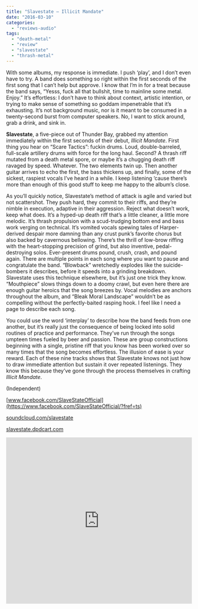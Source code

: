```yaml
---
title: "Slavestate – Illicit Mandate"
date: "2016-03-10"
categories: 
  - "reviews-audio"
tags: 
  - "death-metal"
  - "review"
  - "slavestate"
  - "thrash-metal"
---
```


With some albums, my response is immediate. I push ‘play’, and I don’t even have to try. A band does something so right within the first seconds of the first song that I can’t help but approve. I know that I’m in for a treat because the band says, “Yesss, fuck all that bullshit, time to mainline some metal. Enjoy.” It’s effortless: I don’t have to think about context, artistic intention, or trying to make sense of something so goddam impenetrable that it’s exhausting. It’s not background music, nor is it meant to be consumed in a twenty-second burst from computer speakers. No, I want to stick around, grab a drink, and sink in.

**Slavestate**, a five-piece out of Thunder Bay, grabbed my attention immediately within the first seconds of their debut, _Illicit Mandate_. First thing you hear on “Scare Tactics”: fuckin drums. Loud, double-barreled, full-scale artillery drums with force for the long haul. Second? A thrash riff mutated from a death metal spore, or maybe it’s a chugging death riff ravaged by speed. Whatever. The two elements twin up. Then another guitar arrives to echo the first, the bass thickens up, and finally, some of the sickest, raspiest vocals I’ve heard in a while. I keep listening ‘cause there’s more than enough of this good stuff to keep me happy to the album’s close.

As you’ll quickly notice, Slavestate’s method of attack is agile and varied but not scattershot. They push hard, they commit to their riffs, and they’re nimble in execution, adaptive in their aggression. Reject what doesn’t work, keep what does. It’s a hyped-up death riff that’s a little cleaner, a little more melodic. It’s thrash propulsion with a scud-trudging bottom end and bass work verging on technical. It’s vomited vocals spewing tales of Harper-derived despair more damning than any crust punk’s favorite chorus but also backed by cavernous bellowing. There’s the thrill of low-brow riffing with the heart-stopping precision of grind, but also inventive, pedal-destroying solos. Ever-present drums pound, crush, crash, and pound again. There are multiple points in each song where you want to pause and congratulate the band. “Blowback” wretchedly explodes like the suicide-bombers it describes, before it speeds into a grinding breakdown. Slavestate uses this technique elsewhere, but it’s just one trick they know. “Mouthpiece” slows things down to a doomy crawl, but even here there are enough guitar heroics that the song breezes by. Vocal melodies are anchors throughout the album, and “Bleak Moral Landscape” wouldn’t be as compelling without the perfectly-baited rasping hook. I feel like I need a page to describe each song.

You could use the word ‘interplay’ to describe how the band feeds from one another, but it’s really just the consequence of being locked into solid routines of practice and performance. They’ve run through the songs umpteen times fueled by beer and passion. These are group constructions beginning with a single, pristine riff that you know has been worked over so many times that the song becomes effortless. The illusion of ease is your reward. Each of these nine tracks shows that Slavestate knows not just how to draw immediate attention but sustain it over repeated listenings. They know this because they’ve gone through the process themselves in crafting _Illicit Mandate_.

(Independent)

[www.facebook.com/SlaveStateOfficial](https://www.facebook.com/SlaveStateOfficial/?fref=ts)

[soundcloud.com/slavestate](https://soundcloud.com/slavestate)

[slavestate.dpdcart.com](https://slavestate.dpdcart.com)

<iframe src="https://w.soundcloud.com/player/?url=https%3A//api.soundcloud.com/playlists/193503448&amp;color=ff5500&amp;auto_play=false&amp;hide_related=false&amp;show_comments=true&amp;show_user=true&amp;show_reposts=false" width="100%" height="450" frameborder="no" scrolling="no"></iframe>
